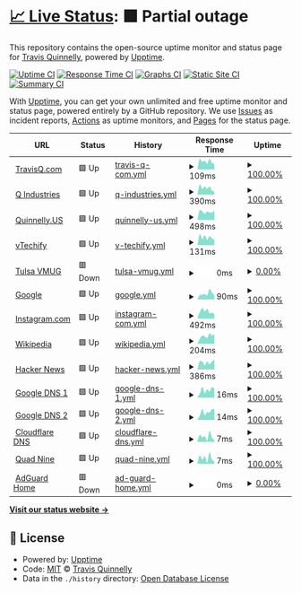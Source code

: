 # [📈 Live Status](https://tquizzle.github.io/upptime): <!--live status--> **🟧 Partial outage**

This repository contains the open-source uptime monitor and status page for [Travis Quinnelly](https://travisq.com), powered by [Upptime](https://github.com/upptime/upptime).

[![Uptime CI](https://github.com/koj-co/upptime/workflows/Uptime%20CI/badge.svg)](https://github.com/koj-co/upptime/actions?query=workflow%3A%22Uptime+CI%22)
[![Response Time CI](https://github.com/koj-co/upptime/workflows/Response%20Time%20CI/badge.svg)](https://github.com/koj-co/upptime/actions?query=workflow%3A%22Response+Time+CI%22)
[![Graphs CI](https://github.com/koj-co/upptime/workflows/Graphs%20CI/badge.svg)](https://github.com/koj-co/upptime/actions?query=workflow%3A%22Graphs+CI%22)
[![Static Site CI](https://github.com/koj-co/upptime/workflows/Static%20Site%20CI/badge.svg)](https://github.com/koj-co/upptime/actions?query=workflow%3A%22Static+Site+CI%22)
[![Summary CI](https://github.com/koj-co/upptime/workflows/Summary%20CI/badge.svg)](https://github.com/koj-co/upptime/actions?query=workflow%3A%22Summary+CI%22)

With [Upptime](https://upptime.js.org), you can get your own unlimited and free uptime monitor and status page, powered entirely by a GitHub repository. We use [Issues](https://github.com/tquizzle/upptime/issues) as incident reports, [Actions](https://github.com/tquizzle/upptime/actions) as uptime monitors, and [Pages](https://tquizzle.github.io/upptime) for the status page.

<!--start: status pages-->
<!-- This summary is generated by Upptime (https://github.com/upptime/upptime) -->
<!-- Do not edit this manually, your changes will be overwritten -->
<!-- prettier-ignore -->
| URL | Status | History | Response Time | Uptime |
| --- | ------ | ------- | ------------- | ------ |
| <img alt="" src="https://icons.duckduckgo.com/ip3/travisq.com.ico" height="13"> [TravisQ.com](https://travisq.com) | 🟩 Up | [travis-q-com.yml](https://github.com/tquizzle/upptime/commits/HEAD/history/travis-q-com.yml) | <details><summary><img alt="Response time graph" src="./graphs/travis-q-com/response-time-week.png" height="20"> 109ms</summary><br><a href="https://upptime.travisq.com/history/travis-q-com"><img alt="Response time 322" src="https://img.shields.io/endpoint?url=https%3A%2F%2Fraw.githubusercontent.com%2Ftquizzle%2Fupptime%2FHEAD%2Fapi%2Ftravis-q-com%2Fresponse-time.json"></a><br><a href="https://upptime.travisq.com/history/travis-q-com"><img alt="24-hour response time 75" src="https://img.shields.io/endpoint?url=https%3A%2F%2Fraw.githubusercontent.com%2Ftquizzle%2Fupptime%2FHEAD%2Fapi%2Ftravis-q-com%2Fresponse-time-day.json"></a><br><a href="https://upptime.travisq.com/history/travis-q-com"><img alt="7-day response time 109" src="https://img.shields.io/endpoint?url=https%3A%2F%2Fraw.githubusercontent.com%2Ftquizzle%2Fupptime%2FHEAD%2Fapi%2Ftravis-q-com%2Fresponse-time-week.json"></a><br><a href="https://upptime.travisq.com/history/travis-q-com"><img alt="30-day response time 116" src="https://img.shields.io/endpoint?url=https%3A%2F%2Fraw.githubusercontent.com%2Ftquizzle%2Fupptime%2FHEAD%2Fapi%2Ftravis-q-com%2Fresponse-time-month.json"></a><br><a href="https://upptime.travisq.com/history/travis-q-com"><img alt="1-year response time 242" src="https://img.shields.io/endpoint?url=https%3A%2F%2Fraw.githubusercontent.com%2Ftquizzle%2Fupptime%2FHEAD%2Fapi%2Ftravis-q-com%2Fresponse-time-year.json"></a></details> | <details><summary><a href="https://upptime.travisq.com/history/travis-q-com">100.00%</a></summary><a href="https://upptime.travisq.com/history/travis-q-com"><img alt="All-time uptime 99.28%" src="https://img.shields.io/endpoint?url=https%3A%2F%2Fraw.githubusercontent.com%2Ftquizzle%2Fupptime%2FHEAD%2Fapi%2Ftravis-q-com%2Fuptime.json"></a><br><a href="https://upptime.travisq.com/history/travis-q-com"><img alt="24-hour uptime 100.00%" src="https://img.shields.io/endpoint?url=https%3A%2F%2Fraw.githubusercontent.com%2Ftquizzle%2Fupptime%2FHEAD%2Fapi%2Ftravis-q-com%2Fuptime-day.json"></a><br><a href="https://upptime.travisq.com/history/travis-q-com"><img alt="7-day uptime 100.00%" src="https://img.shields.io/endpoint?url=https%3A%2F%2Fraw.githubusercontent.com%2Ftquizzle%2Fupptime%2FHEAD%2Fapi%2Ftravis-q-com%2Fuptime-week.json"></a><br><a href="https://upptime.travisq.com/history/travis-q-com"><img alt="30-day uptime 100.00%" src="https://img.shields.io/endpoint?url=https%3A%2F%2Fraw.githubusercontent.com%2Ftquizzle%2Fupptime%2FHEAD%2Fapi%2Ftravis-q-com%2Fuptime-month.json"></a><br><a href="https://upptime.travisq.com/history/travis-q-com"><img alt="1-year uptime 99.06%" src="https://img.shields.io/endpoint?url=https%3A%2F%2Fraw.githubusercontent.com%2Ftquizzle%2Fupptime%2FHEAD%2Fapi%2Ftravis-q-com%2Fuptime-year.json"></a></details>
| <img alt="" src="https://icons.duckduckgo.com/ip3/qindustries.llc.ico" height="13"> [Q Industries](https://qindustries.llc) | 🟩 Up | [q-industries.yml](https://github.com/tquizzle/upptime/commits/HEAD/history/q-industries.yml) | <details><summary><img alt="Response time graph" src="./graphs/q-industries/response-time-week.png" height="20"> 390ms</summary><br><a href="https://upptime.travisq.com/history/q-industries"><img alt="Response time 245" src="https://img.shields.io/endpoint?url=https%3A%2F%2Fraw.githubusercontent.com%2Ftquizzle%2Fupptime%2FHEAD%2Fapi%2Fq-industries%2Fresponse-time.json"></a><br><a href="https://upptime.travisq.com/history/q-industries"><img alt="24-hour response time 193" src="https://img.shields.io/endpoint?url=https%3A%2F%2Fraw.githubusercontent.com%2Ftquizzle%2Fupptime%2FHEAD%2Fapi%2Fq-industries%2Fresponse-time-day.json"></a><br><a href="https://upptime.travisq.com/history/q-industries"><img alt="7-day response time 390" src="https://img.shields.io/endpoint?url=https%3A%2F%2Fraw.githubusercontent.com%2Ftquizzle%2Fupptime%2FHEAD%2Fapi%2Fq-industries%2Fresponse-time-week.json"></a><br><a href="https://upptime.travisq.com/history/q-industries"><img alt="30-day response time 541" src="https://img.shields.io/endpoint?url=https%3A%2F%2Fraw.githubusercontent.com%2Ftquizzle%2Fupptime%2FHEAD%2Fapi%2Fq-industries%2Fresponse-time-month.json"></a><br><a href="https://upptime.travisq.com/history/q-industries"><img alt="1-year response time 223" src="https://img.shields.io/endpoint?url=https%3A%2F%2Fraw.githubusercontent.com%2Ftquizzle%2Fupptime%2FHEAD%2Fapi%2Fq-industries%2Fresponse-time-year.json"></a></details> | <details><summary><a href="https://upptime.travisq.com/history/q-industries">100.00%</a></summary><a href="https://upptime.travisq.com/history/q-industries"><img alt="All-time uptime 84.65%" src="https://img.shields.io/endpoint?url=https%3A%2F%2Fraw.githubusercontent.com%2Ftquizzle%2Fupptime%2FHEAD%2Fapi%2Fq-industries%2Fuptime.json"></a><br><a href="https://upptime.travisq.com/history/q-industries"><img alt="24-hour uptime 100.00%" src="https://img.shields.io/endpoint?url=https%3A%2F%2Fraw.githubusercontent.com%2Ftquizzle%2Fupptime%2FHEAD%2Fapi%2Fq-industries%2Fuptime-day.json"></a><br><a href="https://upptime.travisq.com/history/q-industries"><img alt="7-day uptime 100.00%" src="https://img.shields.io/endpoint?url=https%3A%2F%2Fraw.githubusercontent.com%2Ftquizzle%2Fupptime%2FHEAD%2Fapi%2Fq-industries%2Fuptime-week.json"></a><br><a href="https://upptime.travisq.com/history/q-industries"><img alt="30-day uptime 87.19%" src="https://img.shields.io/endpoint?url=https%3A%2F%2Fraw.githubusercontent.com%2Ftquizzle%2Fupptime%2FHEAD%2Fapi%2Fq-industries%2Fuptime-month.json"></a><br><a href="https://upptime.travisq.com/history/q-industries"><img alt="1-year uptime 84.54%" src="https://img.shields.io/endpoint?url=https%3A%2F%2Fraw.githubusercontent.com%2Ftquizzle%2Fupptime%2FHEAD%2Fapi%2Fq-industries%2Fuptime-year.json"></a></details>
| <img alt="" src="https://icons.duckduckgo.com/ip3/quinnelly.us.ico" height="13"> [Quinnelly.US](http://quinnelly.us) | 🟩 Up | [quinnelly-us.yml](https://github.com/tquizzle/upptime/commits/HEAD/history/quinnelly-us.yml) | <details><summary><img alt="Response time graph" src="./graphs/quinnelly-us/response-time-week.png" height="20"> 498ms</summary><br><a href="https://upptime.travisq.com/history/quinnelly-us"><img alt="Response time 206" src="https://img.shields.io/endpoint?url=https%3A%2F%2Fraw.githubusercontent.com%2Ftquizzle%2Fupptime%2FHEAD%2Fapi%2Fquinnelly-us%2Fresponse-time.json"></a><br><a href="https://upptime.travisq.com/history/quinnelly-us"><img alt="24-hour response time 583" src="https://img.shields.io/endpoint?url=https%3A%2F%2Fraw.githubusercontent.com%2Ftquizzle%2Fupptime%2FHEAD%2Fapi%2Fquinnelly-us%2Fresponse-time-day.json"></a><br><a href="https://upptime.travisq.com/history/quinnelly-us"><img alt="7-day response time 498" src="https://img.shields.io/endpoint?url=https%3A%2F%2Fraw.githubusercontent.com%2Ftquizzle%2Fupptime%2FHEAD%2Fapi%2Fquinnelly-us%2Fresponse-time-week.json"></a><br><a href="https://upptime.travisq.com/history/quinnelly-us"><img alt="30-day response time 524" src="https://img.shields.io/endpoint?url=https%3A%2F%2Fraw.githubusercontent.com%2Ftquizzle%2Fupptime%2FHEAD%2Fapi%2Fquinnelly-us%2Fresponse-time-month.json"></a><br><a href="https://upptime.travisq.com/history/quinnelly-us"><img alt="1-year response time 225" src="https://img.shields.io/endpoint?url=https%3A%2F%2Fraw.githubusercontent.com%2Ftquizzle%2Fupptime%2FHEAD%2Fapi%2Fquinnelly-us%2Fresponse-time-year.json"></a></details> | <details><summary><a href="https://upptime.travisq.com/history/quinnelly-us">100.00%</a></summary><a href="https://upptime.travisq.com/history/quinnelly-us"><img alt="All-time uptime 71.00%" src="https://img.shields.io/endpoint?url=https%3A%2F%2Fraw.githubusercontent.com%2Ftquizzle%2Fupptime%2FHEAD%2Fapi%2Fquinnelly-us%2Fuptime.json"></a><br><a href="https://upptime.travisq.com/history/quinnelly-us"><img alt="24-hour uptime 100.00%" src="https://img.shields.io/endpoint?url=https%3A%2F%2Fraw.githubusercontent.com%2Ftquizzle%2Fupptime%2FHEAD%2Fapi%2Fquinnelly-us%2Fuptime-day.json"></a><br><a href="https://upptime.travisq.com/history/quinnelly-us"><img alt="7-day uptime 100.00%" src="https://img.shields.io/endpoint?url=https%3A%2F%2Fraw.githubusercontent.com%2Ftquizzle%2Fupptime%2FHEAD%2Fapi%2Fquinnelly-us%2Fuptime-week.json"></a><br><a href="https://upptime.travisq.com/history/quinnelly-us"><img alt="30-day uptime 87.19%" src="https://img.shields.io/endpoint?url=https%3A%2F%2Fraw.githubusercontent.com%2Ftquizzle%2Fupptime%2FHEAD%2Fapi%2Fquinnelly-us%2Fuptime-month.json"></a><br><a href="https://upptime.travisq.com/history/quinnelly-us"><img alt="1-year uptime 51.53%" src="https://img.shields.io/endpoint?url=https%3A%2F%2Fraw.githubusercontent.com%2Ftquizzle%2Fupptime%2FHEAD%2Fapi%2Fquinnelly-us%2Fuptime-year.json"></a></details>
| <img alt="" src="https://icons.duckduckgo.com/ip3/vtechify.com.ico" height="13"> [vTechify](https://vtechify.com) | 🟩 Up | [v-techify.yml](https://github.com/tquizzle/upptime/commits/HEAD/history/v-techify.yml) | <details><summary><img alt="Response time graph" src="./graphs/v-techify/response-time-week.png" height="20"> 131ms</summary><br><a href="https://upptime.travisq.com/history/v-techify"><img alt="Response time 173" src="https://img.shields.io/endpoint?url=https%3A%2F%2Fraw.githubusercontent.com%2Ftquizzle%2Fupptime%2FHEAD%2Fapi%2Fv-techify%2Fresponse-time.json"></a><br><a href="https://upptime.travisq.com/history/v-techify"><img alt="24-hour response time 91" src="https://img.shields.io/endpoint?url=https%3A%2F%2Fraw.githubusercontent.com%2Ftquizzle%2Fupptime%2FHEAD%2Fapi%2Fv-techify%2Fresponse-time-day.json"></a><br><a href="https://upptime.travisq.com/history/v-techify"><img alt="7-day response time 131" src="https://img.shields.io/endpoint?url=https%3A%2F%2Fraw.githubusercontent.com%2Ftquizzle%2Fupptime%2FHEAD%2Fapi%2Fv-techify%2Fresponse-time-week.json"></a><br><a href="https://upptime.travisq.com/history/v-techify"><img alt="30-day response time 154" src="https://img.shields.io/endpoint?url=https%3A%2F%2Fraw.githubusercontent.com%2Ftquizzle%2Fupptime%2FHEAD%2Fapi%2Fv-techify%2Fresponse-time-month.json"></a><br><a href="https://upptime.travisq.com/history/v-techify"><img alt="1-year response time 175" src="https://img.shields.io/endpoint?url=https%3A%2F%2Fraw.githubusercontent.com%2Ftquizzle%2Fupptime%2FHEAD%2Fapi%2Fv-techify%2Fresponse-time-year.json"></a></details> | <details><summary><a href="https://upptime.travisq.com/history/v-techify">100.00%</a></summary><a href="https://upptime.travisq.com/history/v-techify"><img alt="All-time uptime 99.83%" src="https://img.shields.io/endpoint?url=https%3A%2F%2Fraw.githubusercontent.com%2Ftquizzle%2Fupptime%2FHEAD%2Fapi%2Fv-techify%2Fuptime.json"></a><br><a href="https://upptime.travisq.com/history/v-techify"><img alt="24-hour uptime 100.00%" src="https://img.shields.io/endpoint?url=https%3A%2F%2Fraw.githubusercontent.com%2Ftquizzle%2Fupptime%2FHEAD%2Fapi%2Fv-techify%2Fuptime-day.json"></a><br><a href="https://upptime.travisq.com/history/v-techify"><img alt="7-day uptime 100.00%" src="https://img.shields.io/endpoint?url=https%3A%2F%2Fraw.githubusercontent.com%2Ftquizzle%2Fupptime%2FHEAD%2Fapi%2Fv-techify%2Fuptime-week.json"></a><br><a href="https://upptime.travisq.com/history/v-techify"><img alt="30-day uptime 100.00%" src="https://img.shields.io/endpoint?url=https%3A%2F%2Fraw.githubusercontent.com%2Ftquizzle%2Fupptime%2FHEAD%2Fapi%2Fv-techify%2Fuptime-month.json"></a><br><a href="https://upptime.travisq.com/history/v-techify"><img alt="1-year uptime 99.96%" src="https://img.shields.io/endpoint?url=https%3A%2F%2Fraw.githubusercontent.com%2Ftquizzle%2Fupptime%2FHEAD%2Fapi%2Fv-techify%2Fuptime-year.json"></a></details>
| <img alt="" src="https://icons.duckduckgo.com/ip3/my.vmug.com.ico" height="13"> [Tulsa VMUG](https://my.vmug.com/s/group/0F94x00000057usCAA/tulsa-vmug) | 🟥 Down | [tulsa-vmug.yml](https://github.com/tquizzle/upptime/commits/HEAD/history/tulsa-vmug.yml) | <details><summary><img alt="Response time graph" src="./graphs/tulsa-vmug/response-time-week.png" height="20"> 0ms</summary><br><a href="https://upptime.travisq.com/history/tulsa-vmug"><img alt="Response time 488" src="https://img.shields.io/endpoint?url=https%3A%2F%2Fraw.githubusercontent.com%2Ftquizzle%2Fupptime%2FHEAD%2Fapi%2Ftulsa-vmug%2Fresponse-time.json"></a><br><a href="https://upptime.travisq.com/history/tulsa-vmug"><img alt="24-hour response time 0" src="https://img.shields.io/endpoint?url=https%3A%2F%2Fraw.githubusercontent.com%2Ftquizzle%2Fupptime%2FHEAD%2Fapi%2Ftulsa-vmug%2Fresponse-time-day.json"></a><br><a href="https://upptime.travisq.com/history/tulsa-vmug"><img alt="7-day response time 0" src="https://img.shields.io/endpoint?url=https%3A%2F%2Fraw.githubusercontent.com%2Ftquizzle%2Fupptime%2FHEAD%2Fapi%2Ftulsa-vmug%2Fresponse-time-week.json"></a><br><a href="https://upptime.travisq.com/history/tulsa-vmug"><img alt="30-day response time 0" src="https://img.shields.io/endpoint?url=https%3A%2F%2Fraw.githubusercontent.com%2Ftquizzle%2Fupptime%2FHEAD%2Fapi%2Ftulsa-vmug%2Fresponse-time-month.json"></a><br><a href="https://upptime.travisq.com/history/tulsa-vmug"><img alt="1-year response time 479" src="https://img.shields.io/endpoint?url=https%3A%2F%2Fraw.githubusercontent.com%2Ftquizzle%2Fupptime%2FHEAD%2Fapi%2Ftulsa-vmug%2Fresponse-time-year.json"></a></details> | <details><summary><a href="https://upptime.travisq.com/history/tulsa-vmug">0.00%</a></summary><a href="https://upptime.travisq.com/history/tulsa-vmug"><img alt="All-time uptime 53.49%" src="https://img.shields.io/endpoint?url=https%3A%2F%2Fraw.githubusercontent.com%2Ftquizzle%2Fupptime%2FHEAD%2Fapi%2Ftulsa-vmug%2Fuptime.json"></a><br><a href="https://upptime.travisq.com/history/tulsa-vmug"><img alt="24-hour uptime 0.00%" src="https://img.shields.io/endpoint?url=https%3A%2F%2Fraw.githubusercontent.com%2Ftquizzle%2Fupptime%2FHEAD%2Fapi%2Ftulsa-vmug%2Fuptime-day.json"></a><br><a href="https://upptime.travisq.com/history/tulsa-vmug"><img alt="7-day uptime 0.00%" src="https://img.shields.io/endpoint?url=https%3A%2F%2Fraw.githubusercontent.com%2Ftquizzle%2Fupptime%2FHEAD%2Fapi%2Ftulsa-vmug%2Fuptime-week.json"></a><br><a href="https://upptime.travisq.com/history/tulsa-vmug"><img alt="30-day uptime 0.00%" src="https://img.shields.io/endpoint?url=https%3A%2F%2Fraw.githubusercontent.com%2Ftquizzle%2Fupptime%2FHEAD%2Fapi%2Ftulsa-vmug%2Fuptime-month.json"></a><br><a href="https://upptime.travisq.com/history/tulsa-vmug"><img alt="1-year uptime 18.06%" src="https://img.shields.io/endpoint?url=https%3A%2F%2Fraw.githubusercontent.com%2Ftquizzle%2Fupptime%2FHEAD%2Fapi%2Ftulsa-vmug%2Fuptime-year.json"></a></details>
| <img alt="" src="https://icons.duckduckgo.com/ip3/www.google.com.ico" height="13"> [Google](https://www.google.com) | 🟩 Up | [google.yml](https://github.com/tquizzle/upptime/commits/HEAD/history/google.yml) | <details><summary><img alt="Response time graph" src="./graphs/google/response-time-week.png" height="20"> 90ms</summary><br><a href="https://upptime.travisq.com/history/google"><img alt="Response time 94" src="https://img.shields.io/endpoint?url=https%3A%2F%2Fraw.githubusercontent.com%2Ftquizzle%2Fupptime%2FHEAD%2Fapi%2Fgoogle%2Fresponse-time.json"></a><br><a href="https://upptime.travisq.com/history/google"><img alt="24-hour response time 65" src="https://img.shields.io/endpoint?url=https%3A%2F%2Fraw.githubusercontent.com%2Ftquizzle%2Fupptime%2FHEAD%2Fapi%2Fgoogle%2Fresponse-time-day.json"></a><br><a href="https://upptime.travisq.com/history/google"><img alt="7-day response time 90" src="https://img.shields.io/endpoint?url=https%3A%2F%2Fraw.githubusercontent.com%2Ftquizzle%2Fupptime%2FHEAD%2Fapi%2Fgoogle%2Fresponse-time-week.json"></a><br><a href="https://upptime.travisq.com/history/google"><img alt="30-day response time 87" src="https://img.shields.io/endpoint?url=https%3A%2F%2Fraw.githubusercontent.com%2Ftquizzle%2Fupptime%2FHEAD%2Fapi%2Fgoogle%2Fresponse-time-month.json"></a><br><a href="https://upptime.travisq.com/history/google"><img alt="1-year response time 96" src="https://img.shields.io/endpoint?url=https%3A%2F%2Fraw.githubusercontent.com%2Ftquizzle%2Fupptime%2FHEAD%2Fapi%2Fgoogle%2Fresponse-time-year.json"></a></details> | <details><summary><a href="https://upptime.travisq.com/history/google">100.00%</a></summary><a href="https://upptime.travisq.com/history/google"><img alt="All-time uptime 100.00%" src="https://img.shields.io/endpoint?url=https%3A%2F%2Fraw.githubusercontent.com%2Ftquizzle%2Fupptime%2FHEAD%2Fapi%2Fgoogle%2Fuptime.json"></a><br><a href="https://upptime.travisq.com/history/google"><img alt="24-hour uptime 100.00%" src="https://img.shields.io/endpoint?url=https%3A%2F%2Fraw.githubusercontent.com%2Ftquizzle%2Fupptime%2FHEAD%2Fapi%2Fgoogle%2Fuptime-day.json"></a><br><a href="https://upptime.travisq.com/history/google"><img alt="7-day uptime 100.00%" src="https://img.shields.io/endpoint?url=https%3A%2F%2Fraw.githubusercontent.com%2Ftquizzle%2Fupptime%2FHEAD%2Fapi%2Fgoogle%2Fuptime-week.json"></a><br><a href="https://upptime.travisq.com/history/google"><img alt="30-day uptime 100.00%" src="https://img.shields.io/endpoint?url=https%3A%2F%2Fraw.githubusercontent.com%2Ftquizzle%2Fupptime%2FHEAD%2Fapi%2Fgoogle%2Fuptime-month.json"></a><br><a href="https://upptime.travisq.com/history/google"><img alt="1-year uptime 100.00%" src="https://img.shields.io/endpoint?url=https%3A%2F%2Fraw.githubusercontent.com%2Ftquizzle%2Fupptime%2FHEAD%2Fapi%2Fgoogle%2Fuptime-year.json"></a></details>
| <img alt="" src="https://icons.duckduckgo.com/ip3/instagram.com.ico" height="13"> [Instagram.com](https://instagram.com) | 🟩 Up | [instagram-com.yml](https://github.com/tquizzle/upptime/commits/HEAD/history/instagram-com.yml) | <details><summary><img alt="Response time graph" src="./graphs/instagram-com/response-time-week.png" height="20"> 492ms</summary><br><a href="https://upptime.travisq.com/history/instagram-com"><img alt="Response time 839" src="https://img.shields.io/endpoint?url=https%3A%2F%2Fraw.githubusercontent.com%2Ftquizzle%2Fupptime%2FHEAD%2Fapi%2Finstagram-com%2Fresponse-time.json"></a><br><a href="https://upptime.travisq.com/history/instagram-com"><img alt="24-hour response time 311" src="https://img.shields.io/endpoint?url=https%3A%2F%2Fraw.githubusercontent.com%2Ftquizzle%2Fupptime%2FHEAD%2Fapi%2Finstagram-com%2Fresponse-time-day.json"></a><br><a href="https://upptime.travisq.com/history/instagram-com"><img alt="7-day response time 492" src="https://img.shields.io/endpoint?url=https%3A%2F%2Fraw.githubusercontent.com%2Ftquizzle%2Fupptime%2FHEAD%2Fapi%2Finstagram-com%2Fresponse-time-week.json"></a><br><a href="https://upptime.travisq.com/history/instagram-com"><img alt="30-day response time 530" src="https://img.shields.io/endpoint?url=https%3A%2F%2Fraw.githubusercontent.com%2Ftquizzle%2Fupptime%2FHEAD%2Fapi%2Finstagram-com%2Fresponse-time-month.json"></a><br><a href="https://upptime.travisq.com/history/instagram-com"><img alt="1-year response time 831" src="https://img.shields.io/endpoint?url=https%3A%2F%2Fraw.githubusercontent.com%2Ftquizzle%2Fupptime%2FHEAD%2Fapi%2Finstagram-com%2Fresponse-time-year.json"></a></details> | <details><summary><a href="https://upptime.travisq.com/history/instagram-com">100.00%</a></summary><a href="https://upptime.travisq.com/history/instagram-com"><img alt="All-time uptime 99.94%" src="https://img.shields.io/endpoint?url=https%3A%2F%2Fraw.githubusercontent.com%2Ftquizzle%2Fupptime%2FHEAD%2Fapi%2Finstagram-com%2Fuptime.json"></a><br><a href="https://upptime.travisq.com/history/instagram-com"><img alt="24-hour uptime 100.00%" src="https://img.shields.io/endpoint?url=https%3A%2F%2Fraw.githubusercontent.com%2Ftquizzle%2Fupptime%2FHEAD%2Fapi%2Finstagram-com%2Fuptime-day.json"></a><br><a href="https://upptime.travisq.com/history/instagram-com"><img alt="7-day uptime 100.00%" src="https://img.shields.io/endpoint?url=https%3A%2F%2Fraw.githubusercontent.com%2Ftquizzle%2Fupptime%2FHEAD%2Fapi%2Finstagram-com%2Fuptime-week.json"></a><br><a href="https://upptime.travisq.com/history/instagram-com"><img alt="30-day uptime 100.00%" src="https://img.shields.io/endpoint?url=https%3A%2F%2Fraw.githubusercontent.com%2Ftquizzle%2Fupptime%2FHEAD%2Fapi%2Finstagram-com%2Fuptime-month.json"></a><br><a href="https://upptime.travisq.com/history/instagram-com"><img alt="1-year uptime 99.98%" src="https://img.shields.io/endpoint?url=https%3A%2F%2Fraw.githubusercontent.com%2Ftquizzle%2Fupptime%2FHEAD%2Fapi%2Finstagram-com%2Fuptime-year.json"></a></details>
| <img alt="" src="https://icons.duckduckgo.com/ip3/en.wikipedia.org.ico" height="13"> [Wikipedia](https://en.wikipedia.org) | 🟩 Up | [wikipedia.yml](https://github.com/tquizzle/upptime/commits/HEAD/history/wikipedia.yml) | <details><summary><img alt="Response time graph" src="./graphs/wikipedia/response-time-week.png" height="20"> 204ms</summary><br><a href="https://upptime.travisq.com/history/wikipedia"><img alt="Response time 211" src="https://img.shields.io/endpoint?url=https%3A%2F%2Fraw.githubusercontent.com%2Ftquizzle%2Fupptime%2FHEAD%2Fapi%2Fwikipedia%2Fresponse-time.json"></a><br><a href="https://upptime.travisq.com/history/wikipedia"><img alt="24-hour response time 254" src="https://img.shields.io/endpoint?url=https%3A%2F%2Fraw.githubusercontent.com%2Ftquizzle%2Fupptime%2FHEAD%2Fapi%2Fwikipedia%2Fresponse-time-day.json"></a><br><a href="https://upptime.travisq.com/history/wikipedia"><img alt="7-day response time 204" src="https://img.shields.io/endpoint?url=https%3A%2F%2Fraw.githubusercontent.com%2Ftquizzle%2Fupptime%2FHEAD%2Fapi%2Fwikipedia%2Fresponse-time-week.json"></a><br><a href="https://upptime.travisq.com/history/wikipedia"><img alt="30-day response time 186" src="https://img.shields.io/endpoint?url=https%3A%2F%2Fraw.githubusercontent.com%2Ftquizzle%2Fupptime%2FHEAD%2Fapi%2Fwikipedia%2Fresponse-time-month.json"></a><br><a href="https://upptime.travisq.com/history/wikipedia"><img alt="1-year response time 208" src="https://img.shields.io/endpoint?url=https%3A%2F%2Fraw.githubusercontent.com%2Ftquizzle%2Fupptime%2FHEAD%2Fapi%2Fwikipedia%2Fresponse-time-year.json"></a></details> | <details><summary><a href="https://upptime.travisq.com/history/wikipedia">100.00%</a></summary><a href="https://upptime.travisq.com/history/wikipedia"><img alt="All-time uptime 99.99%" src="https://img.shields.io/endpoint?url=https%3A%2F%2Fraw.githubusercontent.com%2Ftquizzle%2Fupptime%2FHEAD%2Fapi%2Fwikipedia%2Fuptime.json"></a><br><a href="https://upptime.travisq.com/history/wikipedia"><img alt="24-hour uptime 100.00%" src="https://img.shields.io/endpoint?url=https%3A%2F%2Fraw.githubusercontent.com%2Ftquizzle%2Fupptime%2FHEAD%2Fapi%2Fwikipedia%2Fuptime-day.json"></a><br><a href="https://upptime.travisq.com/history/wikipedia"><img alt="7-day uptime 100.00%" src="https://img.shields.io/endpoint?url=https%3A%2F%2Fraw.githubusercontent.com%2Ftquizzle%2Fupptime%2FHEAD%2Fapi%2Fwikipedia%2Fuptime-week.json"></a><br><a href="https://upptime.travisq.com/history/wikipedia"><img alt="30-day uptime 99.96%" src="https://img.shields.io/endpoint?url=https%3A%2F%2Fraw.githubusercontent.com%2Ftquizzle%2Fupptime%2FHEAD%2Fapi%2Fwikipedia%2Fuptime-month.json"></a><br><a href="https://upptime.travisq.com/history/wikipedia"><img alt="1-year uptime 99.98%" src="https://img.shields.io/endpoint?url=https%3A%2F%2Fraw.githubusercontent.com%2Ftquizzle%2Fupptime%2FHEAD%2Fapi%2Fwikipedia%2Fuptime-year.json"></a></details>
| <img alt="" src="https://icons.duckduckgo.com/ip3/news.ycombinator.com.ico" height="13"> [Hacker News](https://news.ycombinator.com) | 🟩 Up | [hacker-news.yml](https://github.com/tquizzle/upptime/commits/HEAD/history/hacker-news.yml) | <details><summary><img alt="Response time graph" src="./graphs/hacker-news/response-time-week.png" height="20"> 386ms</summary><br><a href="https://upptime.travisq.com/history/hacker-news"><img alt="Response time 284" src="https://img.shields.io/endpoint?url=https%3A%2F%2Fraw.githubusercontent.com%2Ftquizzle%2Fupptime%2FHEAD%2Fapi%2Fhacker-news%2Fresponse-time.json"></a><br><a href="https://upptime.travisq.com/history/hacker-news"><img alt="24-hour response time 516" src="https://img.shields.io/endpoint?url=https%3A%2F%2Fraw.githubusercontent.com%2Ftquizzle%2Fupptime%2FHEAD%2Fapi%2Fhacker-news%2Fresponse-time-day.json"></a><br><a href="https://upptime.travisq.com/history/hacker-news"><img alt="7-day response time 386" src="https://img.shields.io/endpoint?url=https%3A%2F%2Fraw.githubusercontent.com%2Ftquizzle%2Fupptime%2FHEAD%2Fapi%2Fhacker-news%2Fresponse-time-week.json"></a><br><a href="https://upptime.travisq.com/history/hacker-news"><img alt="30-day response time 359" src="https://img.shields.io/endpoint?url=https%3A%2F%2Fraw.githubusercontent.com%2Ftquizzle%2Fupptime%2FHEAD%2Fapi%2Fhacker-news%2Fresponse-time-month.json"></a><br><a href="https://upptime.travisq.com/history/hacker-news"><img alt="1-year response time 282" src="https://img.shields.io/endpoint?url=https%3A%2F%2Fraw.githubusercontent.com%2Ftquizzle%2Fupptime%2FHEAD%2Fapi%2Fhacker-news%2Fresponse-time-year.json"></a></details> | <details><summary><a href="https://upptime.travisq.com/history/hacker-news">100.00%</a></summary><a href="https://upptime.travisq.com/history/hacker-news"><img alt="All-time uptime 99.93%" src="https://img.shields.io/endpoint?url=https%3A%2F%2Fraw.githubusercontent.com%2Ftquizzle%2Fupptime%2FHEAD%2Fapi%2Fhacker-news%2Fuptime.json"></a><br><a href="https://upptime.travisq.com/history/hacker-news"><img alt="24-hour uptime 100.00%" src="https://img.shields.io/endpoint?url=https%3A%2F%2Fraw.githubusercontent.com%2Ftquizzle%2Fupptime%2FHEAD%2Fapi%2Fhacker-news%2Fuptime-day.json"></a><br><a href="https://upptime.travisq.com/history/hacker-news"><img alt="7-day uptime 100.00%" src="https://img.shields.io/endpoint?url=https%3A%2F%2Fraw.githubusercontent.com%2Ftquizzle%2Fupptime%2FHEAD%2Fapi%2Fhacker-news%2Fuptime-week.json"></a><br><a href="https://upptime.travisq.com/history/hacker-news"><img alt="30-day uptime 100.00%" src="https://img.shields.io/endpoint?url=https%3A%2F%2Fraw.githubusercontent.com%2Ftquizzle%2Fupptime%2FHEAD%2Fapi%2Fhacker-news%2Fuptime-month.json"></a><br><a href="https://upptime.travisq.com/history/hacker-news"><img alt="1-year uptime 99.88%" src="https://img.shields.io/endpoint?url=https%3A%2F%2Fraw.githubusercontent.com%2Ftquizzle%2Fupptime%2FHEAD%2Fapi%2Fhacker-news%2Fuptime-year.json"></a></details>
| <img alt="" src="https://icons.duckduckgo.com/ip3/null.ico" height="13"> [Google DNS 1](8.8.4.4) | 🟩 Up | [google-dns-1.yml](https://github.com/tquizzle/upptime/commits/HEAD/history/google-dns-1.yml) | <details><summary><img alt="Response time graph" src="./graphs/google-dns-1/response-time-week.png" height="20"> 16ms</summary><br><a href="https://upptime.travisq.com/history/google-dns-1"><img alt="Response time 6" src="https://img.shields.io/endpoint?url=https%3A%2F%2Fraw.githubusercontent.com%2Ftquizzle%2Fupptime%2FHEAD%2Fapi%2Fgoogle-dns-1%2Fresponse-time.json"></a><br><a href="https://upptime.travisq.com/history/google-dns-1"><img alt="24-hour response time 19" src="https://img.shields.io/endpoint?url=https%3A%2F%2Fraw.githubusercontent.com%2Ftquizzle%2Fupptime%2FHEAD%2Fapi%2Fgoogle-dns-1%2Fresponse-time-day.json"></a><br><a href="https://upptime.travisq.com/history/google-dns-1"><img alt="7-day response time 16" src="https://img.shields.io/endpoint?url=https%3A%2F%2Fraw.githubusercontent.com%2Ftquizzle%2Fupptime%2FHEAD%2Fapi%2Fgoogle-dns-1%2Fresponse-time-week.json"></a><br><a href="https://upptime.travisq.com/history/google-dns-1"><img alt="30-day response time 13" src="https://img.shields.io/endpoint?url=https%3A%2F%2Fraw.githubusercontent.com%2Ftquizzle%2Fupptime%2FHEAD%2Fapi%2Fgoogle-dns-1%2Fresponse-time-month.json"></a><br><a href="https://upptime.travisq.com/history/google-dns-1"><img alt="1-year response time 6" src="https://img.shields.io/endpoint?url=https%3A%2F%2Fraw.githubusercontent.com%2Ftquizzle%2Fupptime%2FHEAD%2Fapi%2Fgoogle-dns-1%2Fresponse-time-year.json"></a></details> | <details><summary><a href="https://upptime.travisq.com/history/google-dns-1">100.00%</a></summary><a href="https://upptime.travisq.com/history/google-dns-1"><img alt="All-time uptime 100.00%" src="https://img.shields.io/endpoint?url=https%3A%2F%2Fraw.githubusercontent.com%2Ftquizzle%2Fupptime%2FHEAD%2Fapi%2Fgoogle-dns-1%2Fuptime.json"></a><br><a href="https://upptime.travisq.com/history/google-dns-1"><img alt="24-hour uptime 100.00%" src="https://img.shields.io/endpoint?url=https%3A%2F%2Fraw.githubusercontent.com%2Ftquizzle%2Fupptime%2FHEAD%2Fapi%2Fgoogle-dns-1%2Fuptime-day.json"></a><br><a href="https://upptime.travisq.com/history/google-dns-1"><img alt="7-day uptime 100.00%" src="https://img.shields.io/endpoint?url=https%3A%2F%2Fraw.githubusercontent.com%2Ftquizzle%2Fupptime%2FHEAD%2Fapi%2Fgoogle-dns-1%2Fuptime-week.json"></a><br><a href="https://upptime.travisq.com/history/google-dns-1"><img alt="30-day uptime 100.00%" src="https://img.shields.io/endpoint?url=https%3A%2F%2Fraw.githubusercontent.com%2Ftquizzle%2Fupptime%2FHEAD%2Fapi%2Fgoogle-dns-1%2Fuptime-month.json"></a><br><a href="https://upptime.travisq.com/history/google-dns-1"><img alt="1-year uptime 100.00%" src="https://img.shields.io/endpoint?url=https%3A%2F%2Fraw.githubusercontent.com%2Ftquizzle%2Fupptime%2FHEAD%2Fapi%2Fgoogle-dns-1%2Fuptime-year.json"></a></details>
| <img alt="" src="https://icons.duckduckgo.com/ip3/null.ico" height="13"> [Google DNS 2](8.8.8.8) | 🟩 Up | [google-dns-2.yml](https://github.com/tquizzle/upptime/commits/HEAD/history/google-dns-2.yml) | <details><summary><img alt="Response time graph" src="./graphs/google-dns-2/response-time-week.png" height="20"> 14ms</summary><br><a href="https://upptime.travisq.com/history/google-dns-2"><img alt="Response time 6" src="https://img.shields.io/endpoint?url=https%3A%2F%2Fraw.githubusercontent.com%2Ftquizzle%2Fupptime%2FHEAD%2Fapi%2Fgoogle-dns-2%2Fresponse-time.json"></a><br><a href="https://upptime.travisq.com/history/google-dns-2"><img alt="24-hour response time 19" src="https://img.shields.io/endpoint?url=https%3A%2F%2Fraw.githubusercontent.com%2Ftquizzle%2Fupptime%2FHEAD%2Fapi%2Fgoogle-dns-2%2Fresponse-time-day.json"></a><br><a href="https://upptime.travisq.com/history/google-dns-2"><img alt="7-day response time 14" src="https://img.shields.io/endpoint?url=https%3A%2F%2Fraw.githubusercontent.com%2Ftquizzle%2Fupptime%2FHEAD%2Fapi%2Fgoogle-dns-2%2Fresponse-time-week.json"></a><br><a href="https://upptime.travisq.com/history/google-dns-2"><img alt="30-day response time 12" src="https://img.shields.io/endpoint?url=https%3A%2F%2Fraw.githubusercontent.com%2Ftquizzle%2Fupptime%2FHEAD%2Fapi%2Fgoogle-dns-2%2Fresponse-time-month.json"></a><br><a href="https://upptime.travisq.com/history/google-dns-2"><img alt="1-year response time 6" src="https://img.shields.io/endpoint?url=https%3A%2F%2Fraw.githubusercontent.com%2Ftquizzle%2Fupptime%2FHEAD%2Fapi%2Fgoogle-dns-2%2Fresponse-time-year.json"></a></details> | <details><summary><a href="https://upptime.travisq.com/history/google-dns-2">100.00%</a></summary><a href="https://upptime.travisq.com/history/google-dns-2"><img alt="All-time uptime 100.00%" src="https://img.shields.io/endpoint?url=https%3A%2F%2Fraw.githubusercontent.com%2Ftquizzle%2Fupptime%2FHEAD%2Fapi%2Fgoogle-dns-2%2Fuptime.json"></a><br><a href="https://upptime.travisq.com/history/google-dns-2"><img alt="24-hour uptime 100.00%" src="https://img.shields.io/endpoint?url=https%3A%2F%2Fraw.githubusercontent.com%2Ftquizzle%2Fupptime%2FHEAD%2Fapi%2Fgoogle-dns-2%2Fuptime-day.json"></a><br><a href="https://upptime.travisq.com/history/google-dns-2"><img alt="7-day uptime 100.00%" src="https://img.shields.io/endpoint?url=https%3A%2F%2Fraw.githubusercontent.com%2Ftquizzle%2Fupptime%2FHEAD%2Fapi%2Fgoogle-dns-2%2Fuptime-week.json"></a><br><a href="https://upptime.travisq.com/history/google-dns-2"><img alt="30-day uptime 100.00%" src="https://img.shields.io/endpoint?url=https%3A%2F%2Fraw.githubusercontent.com%2Ftquizzle%2Fupptime%2FHEAD%2Fapi%2Fgoogle-dns-2%2Fuptime-month.json"></a><br><a href="https://upptime.travisq.com/history/google-dns-2"><img alt="1-year uptime 100.00%" src="https://img.shields.io/endpoint?url=https%3A%2F%2Fraw.githubusercontent.com%2Ftquizzle%2Fupptime%2FHEAD%2Fapi%2Fgoogle-dns-2%2Fuptime-year.json"></a></details>
| <img alt="" src="https://icons.duckduckgo.com/ip3/null.ico" height="13"> [Cloudflare DNS](1.1.1.1) | 🟩 Up | [cloudflare-dns.yml](https://github.com/tquizzle/upptime/commits/HEAD/history/cloudflare-dns.yml) | <details><summary><img alt="Response time graph" src="./graphs/cloudflare-dns/response-time-week.png" height="20"> 7ms</summary><br><a href="https://upptime.travisq.com/history/cloudflare-dns"><img alt="Response time 6" src="https://img.shields.io/endpoint?url=https%3A%2F%2Fraw.githubusercontent.com%2Ftquizzle%2Fupptime%2FHEAD%2Fapi%2Fcloudflare-dns%2Fresponse-time.json"></a><br><a href="https://upptime.travisq.com/history/cloudflare-dns"><img alt="24-hour response time 2" src="https://img.shields.io/endpoint?url=https%3A%2F%2Fraw.githubusercontent.com%2Ftquizzle%2Fupptime%2FHEAD%2Fapi%2Fcloudflare-dns%2Fresponse-time-day.json"></a><br><a href="https://upptime.travisq.com/history/cloudflare-dns"><img alt="7-day response time 7" src="https://img.shields.io/endpoint?url=https%3A%2F%2Fraw.githubusercontent.com%2Ftquizzle%2Fupptime%2FHEAD%2Fapi%2Fcloudflare-dns%2Fresponse-time-week.json"></a><br><a href="https://upptime.travisq.com/history/cloudflare-dns"><img alt="30-day response time 6" src="https://img.shields.io/endpoint?url=https%3A%2F%2Fraw.githubusercontent.com%2Ftquizzle%2Fupptime%2FHEAD%2Fapi%2Fcloudflare-dns%2Fresponse-time-month.json"></a><br><a href="https://upptime.travisq.com/history/cloudflare-dns"><img alt="1-year response time 6" src="https://img.shields.io/endpoint?url=https%3A%2F%2Fraw.githubusercontent.com%2Ftquizzle%2Fupptime%2FHEAD%2Fapi%2Fcloudflare-dns%2Fresponse-time-year.json"></a></details> | <details><summary><a href="https://upptime.travisq.com/history/cloudflare-dns">100.00%</a></summary><a href="https://upptime.travisq.com/history/cloudflare-dns"><img alt="All-time uptime 99.43%" src="https://img.shields.io/endpoint?url=https%3A%2F%2Fraw.githubusercontent.com%2Ftquizzle%2Fupptime%2FHEAD%2Fapi%2Fcloudflare-dns%2Fuptime.json"></a><br><a href="https://upptime.travisq.com/history/cloudflare-dns"><img alt="24-hour uptime 100.00%" src="https://img.shields.io/endpoint?url=https%3A%2F%2Fraw.githubusercontent.com%2Ftquizzle%2Fupptime%2FHEAD%2Fapi%2Fcloudflare-dns%2Fuptime-day.json"></a><br><a href="https://upptime.travisq.com/history/cloudflare-dns"><img alt="7-day uptime 100.00%" src="https://img.shields.io/endpoint?url=https%3A%2F%2Fraw.githubusercontent.com%2Ftquizzle%2Fupptime%2FHEAD%2Fapi%2Fcloudflare-dns%2Fuptime-week.json"></a><br><a href="https://upptime.travisq.com/history/cloudflare-dns"><img alt="30-day uptime 100.00%" src="https://img.shields.io/endpoint?url=https%3A%2F%2Fraw.githubusercontent.com%2Ftquizzle%2Fupptime%2FHEAD%2Fapi%2Fcloudflare-dns%2Fuptime-month.json"></a><br><a href="https://upptime.travisq.com/history/cloudflare-dns"><img alt="1-year uptime 99.35%" src="https://img.shields.io/endpoint?url=https%3A%2F%2Fraw.githubusercontent.com%2Ftquizzle%2Fupptime%2FHEAD%2Fapi%2Fcloudflare-dns%2Fuptime-year.json"></a></details>
| <img alt="" src="https://icons.duckduckgo.com/ip3/null.ico" height="13"> [Quad Nine](9.9.9.9) | 🟩 Up | [quad-nine.yml](https://github.com/tquizzle/upptime/commits/HEAD/history/quad-nine.yml) | <details><summary><img alt="Response time graph" src="./graphs/quad-nine/response-time-week.png" height="20"> 7ms</summary><br><a href="https://upptime.travisq.com/history/quad-nine"><img alt="Response time 6" src="https://img.shields.io/endpoint?url=https%3A%2F%2Fraw.githubusercontent.com%2Ftquizzle%2Fupptime%2FHEAD%2Fapi%2Fquad-nine%2Fresponse-time.json"></a><br><a href="https://upptime.travisq.com/history/quad-nine"><img alt="24-hour response time 2" src="https://img.shields.io/endpoint?url=https%3A%2F%2Fraw.githubusercontent.com%2Ftquizzle%2Fupptime%2FHEAD%2Fapi%2Fquad-nine%2Fresponse-time-day.json"></a><br><a href="https://upptime.travisq.com/history/quad-nine"><img alt="7-day response time 7" src="https://img.shields.io/endpoint?url=https%3A%2F%2Fraw.githubusercontent.com%2Ftquizzle%2Fupptime%2FHEAD%2Fapi%2Fquad-nine%2Fresponse-time-week.json"></a><br><a href="https://upptime.travisq.com/history/quad-nine"><img alt="30-day response time 6" src="https://img.shields.io/endpoint?url=https%3A%2F%2Fraw.githubusercontent.com%2Ftquizzle%2Fupptime%2FHEAD%2Fapi%2Fquad-nine%2Fresponse-time-month.json"></a><br><a href="https://upptime.travisq.com/history/quad-nine"><img alt="1-year response time 6" src="https://img.shields.io/endpoint?url=https%3A%2F%2Fraw.githubusercontent.com%2Ftquizzle%2Fupptime%2FHEAD%2Fapi%2Fquad-nine%2Fresponse-time-year.json"></a></details> | <details><summary><a href="https://upptime.travisq.com/history/quad-nine">100.00%</a></summary><a href="https://upptime.travisq.com/history/quad-nine"><img alt="All-time uptime 100.00%" src="https://img.shields.io/endpoint?url=https%3A%2F%2Fraw.githubusercontent.com%2Ftquizzle%2Fupptime%2FHEAD%2Fapi%2Fquad-nine%2Fuptime.json"></a><br><a href="https://upptime.travisq.com/history/quad-nine"><img alt="24-hour uptime 100.00%" src="https://img.shields.io/endpoint?url=https%3A%2F%2Fraw.githubusercontent.com%2Ftquizzle%2Fupptime%2FHEAD%2Fapi%2Fquad-nine%2Fuptime-day.json"></a><br><a href="https://upptime.travisq.com/history/quad-nine"><img alt="7-day uptime 100.00%" src="https://img.shields.io/endpoint?url=https%3A%2F%2Fraw.githubusercontent.com%2Ftquizzle%2Fupptime%2FHEAD%2Fapi%2Fquad-nine%2Fuptime-week.json"></a><br><a href="https://upptime.travisq.com/history/quad-nine"><img alt="30-day uptime 100.00%" src="https://img.shields.io/endpoint?url=https%3A%2F%2Fraw.githubusercontent.com%2Ftquizzle%2Fupptime%2FHEAD%2Fapi%2Fquad-nine%2Fuptime-month.json"></a><br><a href="https://upptime.travisq.com/history/quad-nine"><img alt="1-year uptime 100.00%" src="https://img.shields.io/endpoint?url=https%3A%2F%2Fraw.githubusercontent.com%2Ftquizzle%2Fupptime%2FHEAD%2Fapi%2Fquad-nine%2Fuptime-year.json"></a></details>
| <img alt="" src="https://icons.duckduckgo.com/ip3/null.ico" height="13"> [AdGuard Home](10.0.1.22) | 🟥 Down | [ad-guard-home.yml](https://github.com/tquizzle/upptime/commits/HEAD/history/ad-guard-home.yml) | <details><summary><img alt="Response time graph" src="./graphs/ad-guard-home/response-time-week.png" height="20"> 0ms</summary><br><a href="https://upptime.travisq.com/history/ad-guard-home"><img alt="Response time 0" src="https://img.shields.io/endpoint?url=https%3A%2F%2Fraw.githubusercontent.com%2Ftquizzle%2Fupptime%2FHEAD%2Fapi%2Fad-guard-home%2Fresponse-time.json"></a><br><a href="https://upptime.travisq.com/history/ad-guard-home"><img alt="24-hour response time 0" src="https://img.shields.io/endpoint?url=https%3A%2F%2Fraw.githubusercontent.com%2Ftquizzle%2Fupptime%2FHEAD%2Fapi%2Fad-guard-home%2Fresponse-time-day.json"></a><br><a href="https://upptime.travisq.com/history/ad-guard-home"><img alt="7-day response time 0" src="https://img.shields.io/endpoint?url=https%3A%2F%2Fraw.githubusercontent.com%2Ftquizzle%2Fupptime%2FHEAD%2Fapi%2Fad-guard-home%2Fresponse-time-week.json"></a><br><a href="https://upptime.travisq.com/history/ad-guard-home"><img alt="30-day response time 0" src="https://img.shields.io/endpoint?url=https%3A%2F%2Fraw.githubusercontent.com%2Ftquizzle%2Fupptime%2FHEAD%2Fapi%2Fad-guard-home%2Fresponse-time-month.json"></a><br><a href="https://upptime.travisq.com/history/ad-guard-home"><img alt="1-year response time 0" src="https://img.shields.io/endpoint?url=https%3A%2F%2Fraw.githubusercontent.com%2Ftquizzle%2Fupptime%2FHEAD%2Fapi%2Fad-guard-home%2Fresponse-time-year.json"></a></details> | <details><summary><a href="https://upptime.travisq.com/history/ad-guard-home">0.00%</a></summary><a href="https://upptime.travisq.com/history/ad-guard-home"><img alt="All-time uptime 26.08%" src="https://img.shields.io/endpoint?url=https%3A%2F%2Fraw.githubusercontent.com%2Ftquizzle%2Fupptime%2FHEAD%2Fapi%2Fad-guard-home%2Fuptime.json"></a><br><a href="https://upptime.travisq.com/history/ad-guard-home"><img alt="24-hour uptime 0.00%" src="https://img.shields.io/endpoint?url=https%3A%2F%2Fraw.githubusercontent.com%2Ftquizzle%2Fupptime%2FHEAD%2Fapi%2Fad-guard-home%2Fuptime-day.json"></a><br><a href="https://upptime.travisq.com/history/ad-guard-home"><img alt="7-day uptime 0.00%" src="https://img.shields.io/endpoint?url=https%3A%2F%2Fraw.githubusercontent.com%2Ftquizzle%2Fupptime%2FHEAD%2Fapi%2Fad-guard-home%2Fuptime-week.json"></a><br><a href="https://upptime.travisq.com/history/ad-guard-home"><img alt="30-day uptime 0.00%" src="https://img.shields.io/endpoint?url=https%3A%2F%2Fraw.githubusercontent.com%2Ftquizzle%2Fupptime%2FHEAD%2Fapi%2Fad-guard-home%2Fuptime-month.json"></a><br><a href="https://upptime.travisq.com/history/ad-guard-home"><img alt="1-year uptime 26.08%" src="https://img.shields.io/endpoint?url=https%3A%2F%2Fraw.githubusercontent.com%2Ftquizzle%2Fupptime%2FHEAD%2Fapi%2Fad-guard-home%2Fuptime-year.json"></a></details>

<!--end: status pages-->

[**Visit our status website →**](https://tquizzle.github.io/upptime)

## 📄 License

- Powered by: [Upptime](https://github.com/upptime/upptime)
- Code: [MIT](./LICENSE) © [Travis Quinnelly](https://travisq.com)
- Data in the `./history` directory: [Open Database License](https://opendatacommons.org/licenses/odbl/1-0/)
